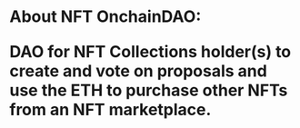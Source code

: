 <h1/>About NFT OnchainDAO:
<br/>
  <p> DAO for NFT Collections holder(s) to create and vote on proposals and use the ETH to purchase other NFTs from an NFT marketplace.</p>
